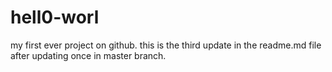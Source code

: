 # hell0-worl
my first ever project on github.
this is the third update in the readme.md file after updating once in master branch.
